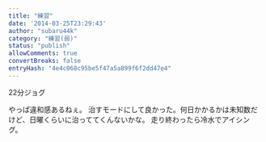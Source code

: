 ```yaml
---
title: "練習"
date: '2014-03-25T23:29:43'
author: "subaru44k"
category: "練習(弱)"
status: "publish"
allowComments: true
convertBreaks: false
entryHash: "4e4c068c95be5f47a5a899f6f2dd47e4"
---
```

22分ジョグ

やっぱ違和感あるねぇ。
治すモードにして良かった。何日かかるかは未知数だけど、日曜くらいに治っててくんないかな。
走り終わったら冷水でアイシング。
